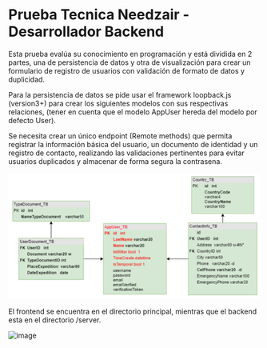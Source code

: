 # Prueba Tecnica Needzair - Desarrollador Backend

Esta prueba evalúa su conocimiento en programación y está dividida en 2 partes, una de persistencia de datos y otra de visualización para crear un formulario de registro de usuarios con validación de formato de datos y duplicidad.

Para la persistencia de datos se pide usar el framework loopback.js (version3+) para crear los siguientes modelos con sus respectivas relaciones, (tener en cuenta que el modelo AppUser hereda del modelo por defecto User).

Se necesita crear un único endpoint (Remote methods) que permita registrar la información básica del usuario, un documento de identidad y un registro de contacto, realizando las validaciones pertinentes para evitar usuarios duplicados y almacenar de forma segura la contrasena.

![1657078611873](image/README/1657078611873.png)

El frontend se encuentra en el directorio principal, mientras que el backend esta en el directorio /server.

![image](https://user-images.githubusercontent.com/34885777/177679868-34b5bc35-d746-4afa-9b71-2b99d31db681.png)
